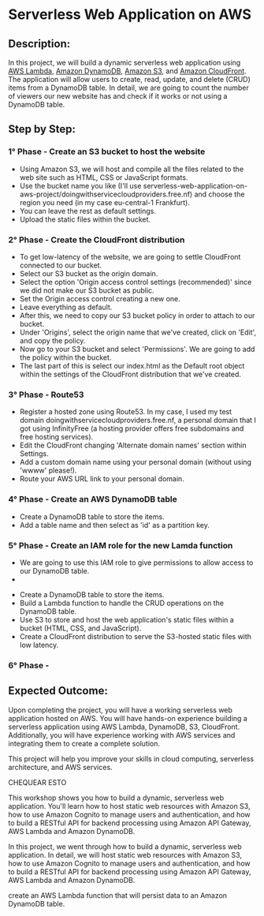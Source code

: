 # Serverless Web Application on AWS

## Description:

In this project, we will build a dynamic serverless web application using [AWS Lambda](https://aws.amazon.com/es/lambda/), [Amazon DynamoDB](https://aws.amazon.com/es/dynamodb/), [Amazon S3](https://aws.amazon.com/es/s3/), and [Amazon CloudFront](https://aws.amazon.com/es/cloudfront/). The application will allow users to create, read, update, and delete (CRUD) items from a DynamoDB table. In detail, we are going to count the number of viewers our new website has and check if it works or not using a DynamoDB table.

## Step by Step:

### 1° Phase - Create an S3 bucket to host the website

- Using Amazon S3, we will host and compile all the files related to the web site such as HTML, CSS or JavaScript formats.
- Use the bucket name you like (I'll use serverless-web-application-on-aws-project/doingwithservicecloudproviders.free.nf) and choose the region you need (in my case eu-central-1 Frankfurt).
- You can leave the rest as default settings.
- Upload the static files within the bucket.

### 2° Phase - Create the CloudFront distribution

- To get low-latency of the website, we are going to settle CloudFront connected to our bucket.
- Select our S3 bucket as the origin domain.
- Select the option 'Origin access control settings (recommended)' since we did not make our S3 bucket as public.
- Set the Origin access control creating a new one.
- Leave everything as default.
- After this, we need to copy our S3 bucket policy in order to attach to our bucket.
- Under 'Origins', select the origin name that we've created, click on 'Edit', and copy the policy.
- Now go to your S3 bucket and select 'Permissions'. We are going to add the policy within the bucket.
- The last part of this is select our index.html as the Default root object within the settings of the CloudFront distribution that we've created.


### 3° Phase - Route53

- Register a hosted zone using Route53. In my case, I used my test domain doingwithservicecloudproviders.free.nf, a personal domain that I got using InfinityFree (a hosting provider offers free subdomains and free hosting services).
- Edit the CloudFront changing 'Alternate domain names' section within Settings.
- Add a custom domain name using your personal domain (without using 'wwww' please!).
- Route your AWS URL link to your personal domain.


### 4° Phase - Create an AWS DynamoDB table

- Create a DynamoDB table to store the items.
- Add a table name and then select as 'id' as a partition key.


### 5° Phase - Create an IAM role for the new Lamda function

- We are going to use this IAM role to give permissions to allow access to our DynamoDB table.
-  






* Create a DynamoDB table to store the items.
* Build a Lambda function to handle the CRUD operations on the DynamoDB table.
* Use S3 to store and host the web application's static files within a bucket (HTML, CSS, and JavaScript).
* Create a CloudFront distribution to serve the S3-hosted static files with low latency.



### 6° Phase - 


## Expected Outcome:

Upon completing the project, you will have a working serverless web application hosted on AWS.
You will have hands-on experience building a serverless application using AWS Lambda, DynamoDB, S3, CloudFront.
Additionally, you will have experience working with AWS services and integrating them to create a complete solution.

This project will help you improve your skills in cloud computing, serverless architecture, and AWS services.









CHEQUEAR ESTO 

This workshop shows you how to build a dynamic, serverless web application. You'll learn how to host static web resources with Amazon S3, how to use Amazon Cognito to manage users and authentication, and how to build a RESTful API for backend processing using Amazon API Gateway, AWS Lambda and Amazon DynamoDB.

In this project, we went through how to build a dynamic, serverless web application. In detail, we will host static web resources with Amazon S3, how to use Amazon Cognito to manage users and authentication, and how to build a RESTful API for backend processing using Amazon API Gateway, AWS Lambda and Amazon DynamoDB.




create an AWS Lambda function that will persist data to an Amazon DynamoDB table.


